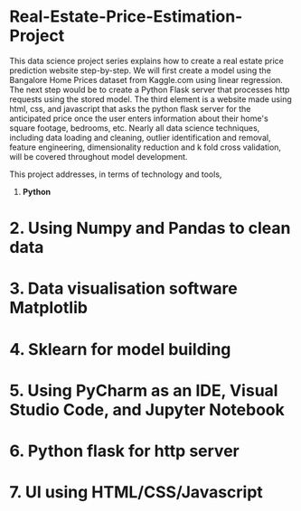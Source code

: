 # Real-Estate-Price-Estimation-Project

This data science project series explains how to create a real estate price prediction website step-by-step. We will first create a model using the Bangalore Home Prices dataset from Kaggle.com using linear regression. The next step would be to create a Python Flask server that processes http requests using the stored model. The third element is a website made using html, css, and javascript that asks the python flask server for the anticipated price once the user enters information about their home's square footage, bedrooms, etc. Nearly all data science techniques, including data loading and cleaning, outlier identification and removal, feature engineering, dimensionality reduction and k fold cross validation, will be covered throughout model development.


This project addresses, in terms of technology and tools,

1. __Python__ 
# 2. Using Numpy and Pandas to clean data
# 3. Data visualisation software Matplotlib
# 4. Sklearn for model building
# 5. Using PyCharm as an IDE, Visual Studio Code, and Jupyter Notebook
# 6. Python flask for http server
# 7. UI using HTML/CSS/Javascript
